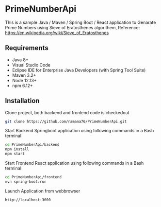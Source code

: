 # PrimeNumberApi
This is a sample Java / Maven / Spring Boot / React application to Genarate Prime Numbers using Sieve of Eratosthenes algorithem, Reference: https://en.wikipedia.org/wiki/Sieve_of_Eratosthenes 


## Requirements

- Java 8+
- Visual Studio Code
- Eclipse IDE for Enterprise Java Developers (with Spring Tool Suite)
- Maven 3.2+
- Node 12.13+
- npm 6.12+

## Installation

Clone project, both backend and frontend code is checkedout

```sh
git clone https://github.com/ramana76/PrimeNumberApi.git
```
Start Backend Springboot application using following commands in a Bash terminal

```sh
cd PrimeNumberApi/backend
npm install
npm start
```

Start Frontend React application using following commands in a Bash terminal
```sh
cd PrimeNumberApi/frontend
mvn spring-boot:run
```

Launch Application from webbrowser

```sh
http://localhost:3000
```

